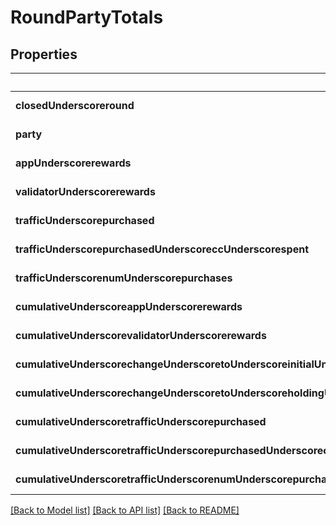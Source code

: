 # RoundPartyTotals

## Properties
Name | Type | Description | Notes
------------ | ------------- | ------------- | -------------
**closedUnderscoreround** | **integer** |  | [default to null]
**party** | **string** |  | [default to null]
**appUnderscorerewards** | **string** |  | [default to null]
**validatorUnderscorerewards** | **string** |  | [default to null]
**trafficUnderscorepurchased** | **integer** |  | [default to null]
**trafficUnderscorepurchasedUnderscoreccUnderscorespent** | **string** |  | [default to null]
**trafficUnderscorenumUnderscorepurchases** | **integer** |  | [default to null]
**cumulativeUnderscoreappUnderscorerewards** | **string** |  | [default to null]
**cumulativeUnderscorevalidatorUnderscorerewards** | **string** |  | [default to null]
**cumulativeUnderscorechangeUnderscoretoUnderscoreinitialUnderscoreamountUnderscoreasUnderscoreofUnderscoreroundUnderscorezero** | **string** |  | [default to null]
**cumulativeUnderscorechangeUnderscoretoUnderscoreholdingUnderscorefeesUnderscorerate** | **string** |  | [default to null]
**cumulativeUnderscoretrafficUnderscorepurchased** | **integer** |  | [default to null]
**cumulativeUnderscoretrafficUnderscorepurchasedUnderscoreccUnderscorespent** | **string** |  | [default to null]
**cumulativeUnderscoretrafficUnderscorenumUnderscorepurchases** | **integer** |  | [default to null]

[[Back to Model list]](../README.md#documentation-for-models) [[Back to API list]](../README.md#documentation-for-api-endpoints) [[Back to README]](../README.md)


